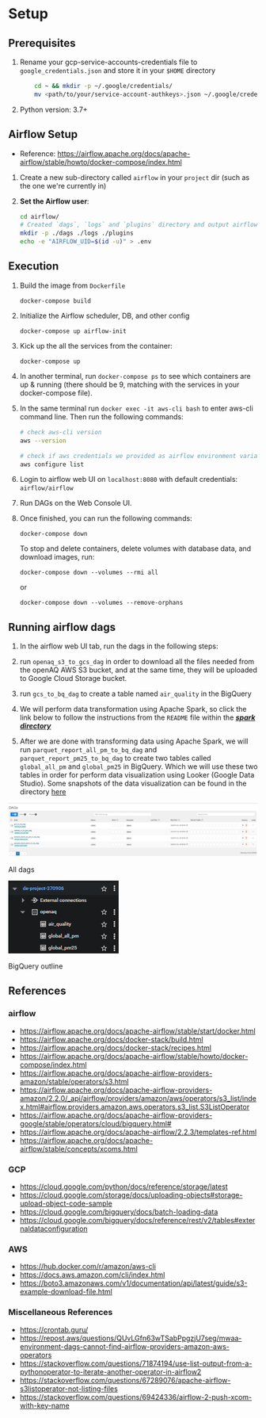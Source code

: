# Setup

## Prerequisites

1. Rename your gcp-service-accounts-credentials file to `google_credentials.json` and store it in your `$HOME` directory

   ```bash
       cd ~ && mkdir -p ~/.google/credentials/
       mv <path/to/your/service-account-authkeys>.json ~/.google/credentials/google_credentials.json
   ```

2. Python version: 3.7+

## Airflow Setup

- Reference: https://airflow.apache.org/docs/apache-airflow/stable/howto/docker-compose/index.html

1. Create a new sub-directory called `airflow` in your `project` dir (such as the one we're currently in)

2. **Set the Airflow user**:

   ```bash
   cd airflow/
   # Created `dags`, `logs` and `plugins` directory and output airflow id to .env
   mkdir -p ./dags ./logs ./plugins
   echo -e "AIRFLOW_UID=$(id -u)" > .env
   ```

## Execution

1. Build the image from `Dockerfile`

   ```shell
   docker-compose build
   ```

2. Initialize the Airflow scheduler, DB, and other config

   ```shell
   docker-compose up airflow-init
   ```

3. Kick up the all the services from the container:

   ```shell
   docker-compose up
   ```

4. In another terminal, run `docker-compose ps` to see which containers are up & running (there should be 9, matching with the services in your docker-compose file).

5. In the same terminal run `docker exec -it aws-cli bash` to enter aws-cli command line. Then run the following commands:

   ```bash
   # check aws-cli version
   aws --version
   ```

   ```bash
   # check if aws credentials we provided as airflow environment variables in docker-compose.yaml file are passed to the aws-cli containers.
   aws configure list
   ```

6. Login to airflow web UI on `localhost:8080` with default credentials: `airflow/airflow`

7. Run DAGs on the Web Console UI.

8. Once finished, you can run the following commands:

   ```shell
   docker-compose down
   ```

   To stop and delete containers, delete volumes with database data, and download images, run:

   ```
   docker-compose down --volumes --rmi all
   ```

   or

   ```
   docker-compose down --volumes --remove-orphans
   ```

## Running airflow dags

1. In the airflow web UI tab, run the dags in the following steps:

2. run `openaq_s3_to_gcs_dag` in order to download all the files needed from the openAQ AWS S3 bucket, and at the same time, they will be uploaded to Google Cloud Storage bucket.

3. run `gcs_to_bq_dag` to create a table named `air_quality` in the BigQuery

4. We will perform data transformation using Apache Spark, so click the link below to follow the instructions from the `README` file within the [**_spark directory_**](../spark/)

5. After we are done with transforming data using Apache Spark, we will run `parquet_report_all_pm_to_bq_dag` and `parquet_report_pm25_to_bq_dag` to create two tables called `global_all_pm` and `global_pm25` in BigQuery. Which we will use these two tables in order for perform data visualization using Looker (Google Data Studio). Some snapshots of the data visualization can be found in the directory [here](../images/looker/snapshots/)

![all_dags](../images/airflow/all_dags.png)

<p>All dags</p>

![BigQuery_outline](../images/BigQuery/BigQuery_outline.png)

<p>BigQuery outline</p>

## References

### airflow

- https://airflow.apache.org/docs/apache-airflow/stable/start/docker.html
- https://airflow.apache.org/docs/docker-stack/build.html
- https://airflow.apache.org/docs/docker-stack/recipes.html
- https://airflow.apache.org/docs/apache-airflow/stable/howto/docker-compose/index.html
- https://airflow.apache.org/docs/apache-airflow-providers-amazon/stable/operators/s3.html
- https://airflow.apache.org/docs/apache-airflow-providers-amazon/2.2.0/_api/airflow/providers/amazon/aws/operators/s3_list/index.html#airflow.providers.amazon.aws.operators.s3_list.S3ListOperator
- https://airflow.apache.org/docs/apache-airflow-providers-google/stable/operators/cloud/bigquery.html#
- https://airflow.apache.org/docs/apache-airflow/2.2.3/templates-ref.html
- https://airflow.apache.org/docs/apache-airflow/stable/concepts/xcoms.html

### GCP

- https://cloud.google.com/python/docs/reference/storage/latest
- https://cloud.google.com/storage/docs/uploading-objects#storage-upload-object-code-sample
- https://cloud.google.com/bigquery/docs/batch-loading-data
- https://cloud.google.com/bigquery/docs/reference/rest/v2/tables#externaldataconfiguration

### AWS

- https://hub.docker.com/r/amazon/aws-cli
- https://docs.aws.amazon.com/cli/index.html
- https://boto3.amazonaws.com/v1/documentation/api/latest/guide/s3-example-download-file.html

### Miscellaneous References

- https://crontab.guru/
- https://repost.aws/questions/QUvLGfn63wTSabPpgzjU7seg/mwaa-environment-dags-cannot-find-airflow-providers-amazon-aws-operators
- https://stackoverflow.com/questions/71874194/use-list-output-from-a-pythonoperator-to-iterate-another-operator-in-airflow2
- https://stackoverflow.com/questions/67289076/apache-airflow-s3listoperator-not-listing-files
- https://stackoverflow.com/questions/69424336/airflow-2-push-xcom-with-key-name
